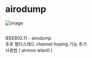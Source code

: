 # airodump

![image](https://user-images.githubusercontent.com/60957575/106089126-aa81e800-616a-11eb-9ba5-95dd251ea83e.png)

<br>
IEEE802.11 - airodump 

<br>
추후 멀티스레드 channel hoping 기능 추가
<br>사용법
( airmon wlan0 )

